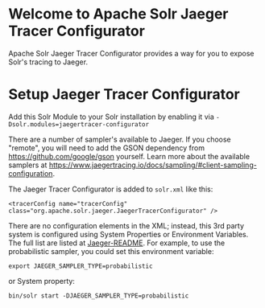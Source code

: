 <!--
  Licensed to the Apache Software Foundation (ASF) under one or more
  contributor license agreements.  See the NOTICE file distributed with
  this work for additional information regarding copyright ownership.
  The ASF licenses this file to You under the Apache License, Version 2.0
  (the "License"); you may not use this file except in compliance with
  the License.  You may obtain a copy of the License at

      http://www.apache.org/licenses/LICENSE-2.0

  Unless required by applicable law or agreed to in writing, software
  distributed under the License is distributed on an "AS IS" BASIS,
  WITHOUT WARRANTIES OR CONDITIONS OF ANY KIND, either express or implied.
  See the License for the specific language governing permissions and
  limitations under the License.
-->

Welcome to Apache Solr Jaeger Tracer Configurator
========

Apache Solr Jaeger Tracer Configurator provides a way for you to expose Solr's tracing to Jaeger.

# Setup Jaeger Tracer Configurator

Add this Solr Module to your Solr installation by enabling it via `-Dsolr.modules=jaegertracer-configurator`

There are a number of sampler's available to Jaeger.   If you choose "remote", you will need to add the GSON
dependency from https://github.com/google/gson yourself.   Learn more about the available samplers at https://www.jaegertracing.io/docs/sampling/#client-sampling-configuration.  

The Jaeger Tracer Configurator is added to `solr.xml` like this:

```
<tracerConfig name="tracerConfig" class="org.apache.solr.jaeger.JaegerTracerConfigurator" />
```

There are no configuration elements in the XML; instead, this 3rd party system is configured using System Properties or Environment Variables.  The full list are listed at [Jaeger-README](https://github.com/jaegertracing/jaeger-client-java/blob/master/jaeger-core/README.md).
For example, to use the probabilistic sampler, you could set this environment variable:

```
export JAEGER_SAMPLER_TYPE=probabilistic
```

or System property:

```
bin/solr start -DJAEGER_SAMPLER_TYPE=probabilistic
```
